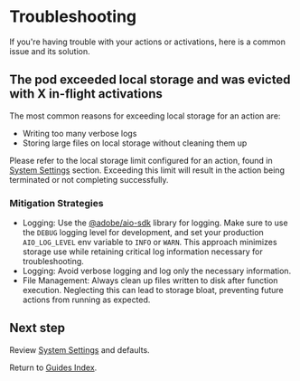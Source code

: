 # Troubleshooting

If you're having trouble with your actions or activations, here is a common issue and its solution.

## The pod exceeded local storage and was evicted with X in-flight activations

The most common reasons for exceeding local storage for an action are:

- Writing too many verbose logs
- Storing large files on local storage without cleaning them up

Please refer to the local storage limit configured for an action, found in [System Settings](./system_settings.md) section.
Exceeding this limit will result in the action being terminated or not completing successfully.

### Mitigation Strategies

- Logging: Use the [@adobe/aio-sdk](https://github.com/adobe/aio-lib-core-logging) library for logging. Make sure to use the `DEBUG` logging level for development, and set your production `AIO_LOG_LEVEL` env variable to `INFO` or `WARN`. This approach minimizes storage use while retaining critical log information necessary for troubleshooting.
- Logging: Avoid verbose logging and log only the necessary information.
- File Management: Always clean up files written to disk after function execution. Neglecting this can lead to storage bloat, preventing future actions from running as expected.

## Next step

Review [System Settings](system_settings.md) and defaults.

Return to [Guides Index](../index.md).
